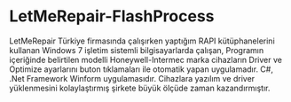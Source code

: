 # LetMeRepair-FlashProcess
LetMeRepair Türkiye firmasında çalışırken yaptığım RAPI kütüphanelerini kullanan Windows 7 işletim sistemli bilgisayarlarda çalışan, Programın içeriğinde belirtilen modelli Honeywell-Intermec marka cihazların Driver ve Optimize ayarlarını buton tıklamaları ile otomatik yapan uygulamadır. C#, .Net Framework Winform uygulamasıdır. Cihazlara yazılım ve driver yüklenmesini kolaylaştırmış şirkete büyük ölçüde zaman kazandırmıştır.
